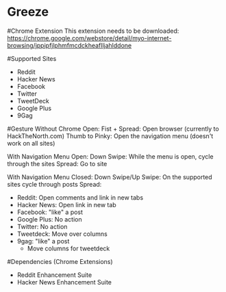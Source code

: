 Greeze
===

#Chrome Extension
This extension needs to be downloaded:
https://chrome.google.com/webstore/detail/myo-internet-browsing/jppipfjlphmfmcdckheaflljahlddone

#Supported Sites
- Reddit
- Hacker News
- Facebook
- Twitter 
- TweetDeck
- Google Plus
- 9Gag

#Gesture
Without Chrome Open:
Fist + Spread: Open browser (currently to HackTheNorth.com)
Thumb to Pinky: Open the navigation menu (doesn't work on all sites)

With Navigation Menu Open:
Down Swipe: While the menu is open, cycle through the sites
Spread: Go to site

With Navigation Menu Closed:
Down Swipe/Up Swipe: On the supported sites cycle through posts
Spread:
 - Reddit: Open comments and link in new tabs
 - Hacker News: Open link in new tab
 - Facebook: "like" a post
 - Google Plus: No action
 - Twitter: No action
 - Tweetdeck: Move over columns
 - 9gag: "like" a post
   - Move columns for tweetdeck


#Dependencies (Chrome Extensions)
- Reddit Enhancement Suite
- Hacker News Enhancement Suite
